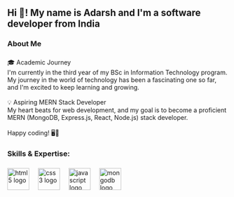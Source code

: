 <h2 align="left">Hi 👋! My name is Adarsh and I'm a software developer from India</h2>

###

<h3 align="left">About Me</h3>

###


<p align="left">🎓 Academic Journey<br>I'm currently in the third year of my BSc in Information Technology program. My journey in the world of technology has been a fascinating one so far, and I'm excited to keep learning and growing.<br><br>💡 Aspiring MERN Stack Developer<br>My heart beats for web development, and my goal is to become a proficient MERN (MongoDB, Express.js, React, Node.js) stack developer. <br><br>Happy coding! 🖥️🚀</p>

###

<h3 align="left">Skills & Expertise:</h3>

###

<div align="left">
  <img src="https://cdn.jsdelivr.net/gh/devicons/devicon/icons/html5/html5-original.svg" height="50" alt="html5 logo"  />
  <img width="12" />
  <img src="https://cdn.jsdelivr.net/gh/devicons/devicon/icons/css3/css3-original.svg" height="50" alt="css3 logo"  />
  <img width="12" />
 <img src="https://cdn.jsdelivr.net/gh/devicons/devicon/icons/javascript/javascript-original.svg" height="50" alt="javascript logo"  />
      <img width="12" />
  
  <img src="https://cdn.jsdelivr.net/gh/devicons/devicon/icons/mongodb/mongodb-original.svg" height="50" alt="mongodb logo"  />
    <img width="12" />
   

</div>

###



<br clear="both">



###




###
